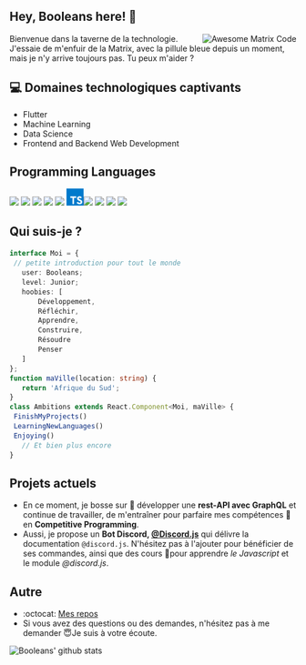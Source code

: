 <h2> Hey, Booleans here! 👋</h2>

<img src = 'https://github.com/MarikIshtar007/MarikIshtar007/blob/master/images/matrix.gif' alt = 'Awesome Matrix Code' align='right'/>

Bienvenue dans la taverne de la technologie. J'essaie de m'enfuir de la Matrix, avec la pillule bleue depuis un moment, mais je n'y arrive toujours pas. Tu peux m'aider ?

## :computer: Domaines technologiques captivants
* Flutter
* Machine Learning
* Data Science
* Frontend and Backend Web Development

## Programming Languages
<img src = 'https://github.com/MarikIshtar007/MarikIshtar007/blob/master/images/c-original.svg' width='30'/> <img src = 'https://github.com/MarikIshtar007/MarikIshtar007/blob/master/images/flutter-logo.svg' width='30'/> <img src = 'https://github.com/MarikIshtar007/MarikIshtar007/blob/master/images/html.svg' width='30'/> <img src = 'https://github.com/MarikIshtar007/MarikIshtar007/blob/master/images/css.svg' width='30'/> <img src = 'https://github.com/MarikIshtar007/MarikIshtar007/blob/master/images/js.svg' width='30'/> <img src = 'https://raw.githubusercontent.com/github/explore/80688e429a7d4ef2fca1e82350fe8e3517d3494d/topics/typescript/typescript.png' width='30'/><img src = 'https://github.com/MarikIshtar007/MarikIshtar007/blob/master/images/bootstrap.svg' width='33'/> <img src = 'https://github.com/MarikIshtar007/MarikIshtar007/blob/master/images/php.svg' width='40'/>
 <img src = 'https://github.com/MarikIshtar007/MarikIshtar007/blob/master/images/sql.svg' width='30'/> <img src = 'https://github.com/MarikIshtar007/MarikIshtar007/blob/master/images/git.svg' width='30'/>
 
 ## Qui suis-je ?
 ```typescript
interface Moi = {
  // petite introduction pour tout le monde
    user: Booleans;
    level: Junior;
    hoobies: [
        Développement,
        Réfléchir,
        Apprendre,
        Construire,
        Résoudre
        Penser
    ]
};
function maVille(location: string) {
    return 'Afrique du Sud';
}
class Ambitions extends React.Component<Moi, maVille> {
  FinishMyProjects()
  LearningNewLanguages()
  Enjoying()
    // Et bien plus encore
}
 ```
 
## Projets actuels
 * En ce moment, je bosse sur 🔭 développer une **rest-API avec GraphQL** et continue de travailler, de m'entraîner pour parfaire mes compétences 🌱 en **Competitive Programming**.
 * Aussi, je propose un  **Bot Discord, [@Discord.js](https://discord.com/oauth2/authorize?client_id=463202426288209920&scope=bot)** qui délivre la documentation ``@discord.js``. N'hésitez pas à l'ajouter pour bénéficier de ses commandes, ainsi que des cours 📂pour apprendre *le Javascript* et le module *@discord.js*.
 
## Autre
  - :octocat: [Mes repos](https://github.com/booleans-oss/)
  - Si vous avez des questions ou des demandes, n'hésitez pas à me demander 😇Je suis à votre écoute.

![Booleans' github stats](https://github-readme-stats.vercel.app/api?username=booleans_oss&show_icons=true&hide=[%22issues%22])
 
 
